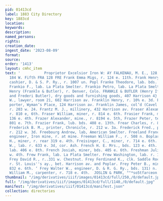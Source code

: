 ```yaml
---
pid: 01413cd
label: 1883 City Directory
key: 1883cd
location: 
keywords: 
description: 
named_persons: 
rights: 
creation_date: 
ingest_date: '2023-08-09'
format: 
source: 
order: '1413'
layout: cmhc_item
text: '           Proprietor Excelsior Iron W: AY FALKENAU, M. E., 128, 130, 182 &
  184 W. Fifth FRA 128 FRE Frank Emma Migs, r. 124 e. 11th. Frank Henry L., asst.
  cashier, D. & S. P. Ry., r. 1007 un. Popl Franke Theodore, lab. bds. 131 e. Chestnut.
  Frankio F., lab. La Plata Smelter. Frankio Petro, lab. La Plata Smelter. Frankle
  Henry (Frankle & Butler), r. Denver, Colo. FRANKLE & BUTLER (Henry Ifrankle, Louis
  and Frederi Butler), dry goods and furnishing goods, 407 Harrison 4} Franklin Charles
  W., lawyer, room 21, 602 Harrison av. Franklin Henry, r. 10% e. 3d. Franklin James,
  porter, Wyman’s Place, 124 Harrison av. Franklin James, col’d (Cavel & Franklin),
  r. 203 w. 24. Frantz M. J., millinery, 432 Harrison av. Fraser Alexander J., miner,
  r. 810 e, 6th. Fraser William, miner, r. 814 e. 6th. Frasier Frank, miner, bds.
  136 e. 4th. Frazer Alexander, mine., r. 8194 e. 5th, Frazer Peter, teamster, bds.
  801 e. 7th. Frazier Frank, lub. bds. 408 e. 13th. Frear Charles, r. 817 e. 4th.
  Frederick B. M., printer, Chronicle, r. 212 w. 3a. Frederick Fred., printer, Herald,
  r. 212 w. 3d. Freebourg Andrew, lab, American Smelter. Freeland Francis T., mining
  engineer, Iron mine, r. at mine. Freeman William F., r. 508 n. Boplar, Freeman William
  H., miner, r. rear 319 e. 4th. Freisinger, C., miner, r. 714 e. 6th. French Harrison
  W., lab. r. 633 e. 3d, cor. Ash. French H. E. Mrs., bds. 123 e. 4th. French John,
  lab. 406 e. 8th. French Josiah, miner, bds. 405 e. 6th. Freshman Julius, r. 813
  w. 4th. Frew Frank, lab. La Plata Smelter. Frew Washington, lab. r. 121 w. Elm.
  Frey David R., r..331 w. Chestnut. Frey Ferdinand K., clk. Saddle Rock Restaurant,
  r. St. Louis''s ay., bet. Harrison av. and Poplar. Frey Peter B., miner, r. rear
  832 e. 6th. ‘ Frey Walter W., engineer, D. & R. G. Ry., bds. 131) n. Poplar. : Frey
  William M., carpenter, r. 718 e. 4th.  JOSLIN & PARK, ""*so5tfarceon Avo.”          '
thumbnail: "/img/derivatives/iiif/images/01413cd/full/250,/0/default.jpg"
full: "/img/derivatives/iiif/images/01413cd/full/1140,/0/default.jpg"
manifest: "/img/derivatives/iiif/01413cd/manifest.json"
collection: directories
---
```


